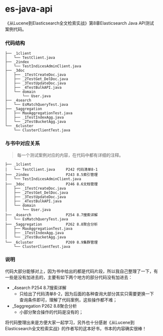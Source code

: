 # es-java-api
《从Lucene到Elasticsearch全文检索实战》第8章Elasticsearch Java API测试案例代码。

### 代码结构

```
├── _1client
│   └── TestClient.java
├── _2index
│   └── TestIndicesAdminClient.java
├── _3doc
│   ├── _1TestCreateDoc.java
│   ├── _2TestGet_DelDoc.java
│   ├── _3TestUpdateDoc.java
│   ├── _4TestBulkAPI.java
│   └── domain
│       └── User.java
├── _4search
│   └── EsMatchQueryTest.java
├── _5aggregation
│   ├── MaxAggregationTest.java
│   ├── _1TestIndexAgg.java
│   └── _2TestBucketAgg.java
└── _6cluster
    └── ClusterClientTest.java
```

### 与书中对应关系

> 每一个测试案例对应的内容，在代码中都有详细的注释。

```
├── _1client
│   └── TestClient.java		P242 代码清单8-1
├── _2index					P243 8.5索引管理
│   └── TestIndicesAdminClient.java
├── _3doc					P246 8.6文档管理
│   ├── _1TestCreateDoc.java	
│   ├── _2TestGet_DelDoc.java
│   ├── _3TestUpdateDoc.java
│   ├── _4TestBulkAPI.java
│   └── domain
│       └── User.java
├── _4search				P254 8.7搜索详解
│   └── EsMatchQueryTest.java
├── _5aggregation			P262 8.8聚合分析
│   ├── MaxAggregationTest.java
│   ├── _1TestIndexAgg.java
│   └── _2TestBucketAgg.java
└── _6cluster				P269 8.9集群管理
    └── ClusterClientTest.java
```

### 说明

代码大部分能够对上，因为书中给出的都是代码片段，所以我自己整理了一下，有一些是没有加进去的，主要有如下两个地方的部分代码没有加进去：

- _4search				P254 8.7搜索详解
  - 只给出了代码清单8-2，因为后面的各种查询大部分其实只需要更换一下查询条件即可，理解了代码案例，这些操作都不难；
- _5aggregation			P262 8.8聚合分析
  - 小部分聚合操作的代码是没有的；

将代码整理出来是方便大家一起学习，另外也十分感谢《从Lucene到Elasticsearch全文检索实战》的作者写的这本好书，书本的内容确实很棒！
